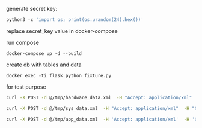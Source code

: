 generate secret key:
```python
python3 -c 'import os; print(os.urandom(24).hex())'
```

replace secret_key value in docker-compose

run compose
```docker
docker-compose up -d --build
```

create db with tables and data
```docker
docker exec -ti flask python fixture.py
```

for test purpose
```bash
curl -X POST -d @/tmp/hardware_data.xml  -H "Accept: application/xml"  -H "Content-Type: application/xml" http://127.0.0.1:5000/api/hardware?ip_addr=$(ipconfig getifaddr en0)

curl -X POST -d @/tmp/sys_data.xml  -H "Accept: application/xml"  -H "Content-Type: application/xml" "http://127.0.0.1:5000/api/system?serialnumber=$(system_profiler SPHardwareDataType | awk '/Serial/ {print $4}')&userlist=$(dscl . list /Users | grep -vE '_|root|root8|admin|nobody|daemon|Guest')"

curl -X POST -d @/tmp/app_data.xml  -H 'Accept: application/xml'  -H 'Content-Type: application/xml' http://127.0.0.1:5000/api/applications?serialnumber=$(system_profiler SPHardwareDataType | awk '/Serial/ {print $4}')
```
